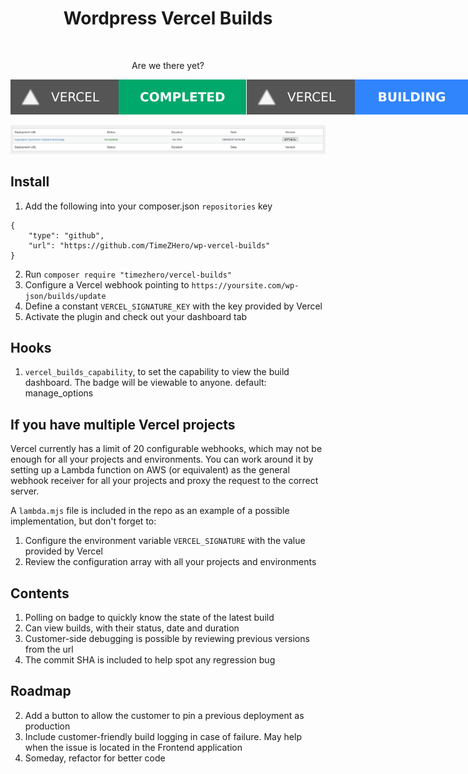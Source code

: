 <h1 align="center">Wordpress Vercel Builds</h1>
<br />
<p align="center">
    <p align="center">
        Are we there yet?
    </p>
    <div style="display:flex;justify-content:space-between;align-items:center;">
        <img src="./src/assets/img/succeeded.svg" alt="Logo">
        <img src="./src/assets/img/created.svg" alt="Logo">
        <img src="./src/assets/img/canceled.svg" alt="Logo">
        <img src="./src/assets/img/error.svg" alt="Logo">
        <img src="./src/assets/img/default.svg" alt="Logo">
    </div>
    <br />
    <a href="https://github.com/TimeZHero/wp-vercel-builds">
        <img src="./screenshot.png" alt="Logo">
    </a>
</p>


## Install

1. Add the following into your composer.json `repositories` key

```
{ 
    "type": "github", 
    "url": "https://github.com/TimeZHero/wp-vercel-builds" 
}
```

2. Run `composer require "timezhero/vercel-builds"`
3. Configure a Vercel webhook pointing to `https://yoursite.com/wp-json/builds/update`
4. Define a constant `VERCEL_SIGNATURE_KEY` with the key provided by Vercel
5. Activate the plugin and check out your dashboard tab

## Hooks
1. `vercel_builds_capability`, to set the capability to view the build dashboard. The badge will be viewable to anyone. default: manage_options

## If you have multiple Vercel projects

Vercel currently has a limit of 20 configurable webhooks, which may not be enough for all your projects and environments. You can work around it by setting up a Lambda function on AWS (or equivalent) as the general webhook receiver for all your projects and proxy the request to the correct server.

A `lambda.mjs` file is included in the repo as an example of a possible implementation, but don't forget to:
1. Configure the environment variable `VERCEL_SIGNATURE` with the value provided by Vercel
2. Review the configuration array with all your projects and environments

## Contents
1. Polling on badge to quickly know the state of the latest build
2. Can view builds, with their status, date and duration
3. Customer-side debugging is possible by reviewing previous versions from the url
4. The commit SHA is included to help spot any regression bug

## Roadmap
2. Add a button to allow the customer to pin a previous deployment as production
3. Include customer-friendly build logging in case of failure. May help when the issue is located in the Frontend application
4. Someday, refactor for better code
